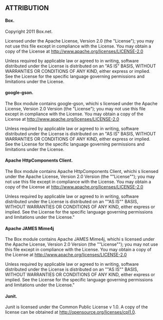 ## ATTRIBUTION

#### Box.
Copyright 2011 Box.net.

Licensed under the Apache License, Version 2.0 (the "License"); you may not use this file except in compliance with the License. You may obtain a copy of the License at
<http://www.apache.org/licenses/LICENSE-2.0>

Unless required by applicable law or agreed to in writing, software distributed under the License is distributed on an "AS IS" BASIS, WITHOUT WARRANTIES OR
CONDITIONS OF ANY KIND, either express or implied. See the License for the specific language governing permissions and limitations under the License.

#### google-gson.
The Box module contains google-gson, whichi s licensed under the Apache License, Version 2.0 Version (the "License"); you may not use this file except in compliance with the License. You may obtain a copy of the License at <http://www.apache.org/licenses/LICENSE-2.0>

Unless required by applicable law or agreed to in writing, software distributed under the License is distributed on an "AS IS" BASIS, WITHOUT WARRANTIES OR CONDITIONS OF ANY KIND, either express or implied. See the License for the specific language governing permissions and limitations under the License.

#### Apache HttpComponents Client.
The Box module contains Apache HttpComponents Client, whichi s licensed under the Apache License, Version 2.0 Version (the ""License""); you may not use this file except in compliance with the License. You may obtain a copy of the License at <http://www.apache.org/licenses/LICENSE-2.0>

Unless required by applicable law or agreed to in writing, software distributed under the License is distributed on an ""AS IS"" BASIS, WITHOUT WARRANTIES OR CONDITIONS OF ANY KIND, either express or implied. See the License for the specific language governing permissions and limitations under the License."

#### Apache JAMES Mime4j
The Box module contains Apache JAMES Mime4j, whichi s licensed under the Apache License, Version 2.0 Version (the ""License""); you may not use this file except in compliance with the License. You may obtain a copy of the License at <http://www.apache.org/licenses/LICENSE-2.0>

Unless required by applicable law or agreed to in writing, software distributed under the License is distributed on an ""AS IS"" BASIS, WITHOUT WARRANTIES OR CONDITIONS OF ANY KIND, either express or implied. See the License for the specific language governing permissions and limitations under the License."

#### Junit.
Junit is licensed under the Common Public License v 1.0. A copy of the license can be obtained at <http://opensource.org/licenses/cpl1.0>. 